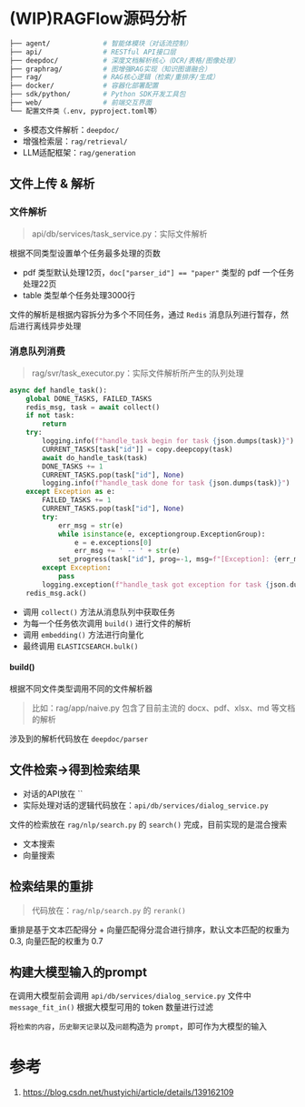 # (WIP)RAGFlow源码分析

```bash
├── agent/             # 智能体模块（对话流控制）
├── api/               # RESTful API接口层
├── deepdoc/           # 深度文档解析核心（OCR/表格/图像处理）
├── graphrag/          # 图增强RAG实现（知识图谱融合）
├── rag/               # RAG核心逻辑（检索/重排序/生成）
├── docker/            # 容器化部署配置
├── sdk/python/        # Python SDK开发工具包
├── web/               # 前端交互界面
└── 配置文件类（.env, pyproject.toml等）
```

- 多模态文件解析：`deepdoc/`
- 增强检索层：`rag/retrieval/`
- LLM适配框架：`rag/generation`


## 文件上传 & 解析

### 文件解析
> api/db/services/task_service.py：实际文件解析

根据不同类型设置单个任务最多处理的页数
- pdf 类型默认处理12页，`doc["parser_id"] == "paper"` 类型的 pdf 一个任务处理22页
- table 类型单个任务处理3000行

文件的解析是根据内容拆分为多个不同任务，通过 `Redis` 消息队列进行暂存，然后进行离线异步处理

### 消息队列消费
> rag/svr/task_executor.py：实际文件解析所产生的队列处理

```python
async def handle_task():
    global DONE_TASKS, FAILED_TASKS
    redis_msg, task = await collect()
    if not task:
        return
    try:
        logging.info(f"handle_task begin for task {json.dumps(task)}")
        CURRENT_TASKS[task["id"]] = copy.deepcopy(task)
        await do_handle_task(task)
        DONE_TASKS += 1
        CURRENT_TASKS.pop(task["id"], None)
        logging.info(f"handle_task done for task {json.dumps(task)}")
    except Exception as e:
        FAILED_TASKS += 1
        CURRENT_TASKS.pop(task["id"], None)
        try:
            err_msg = str(e)
            while isinstance(e, exceptiongroup.ExceptionGroup):
                e = e.exceptions[0]
                err_msg += ' -- ' + str(e)
            set_progress(task["id"], prog=-1, msg=f"[Exception]: {err_msg}")
        except Exception:
            pass
        logging.exception(f"handle_task got exception for task {json.dumps(task)}")
    redis_msg.ack()
```

- 调用 `collect()` 方法从消息队列中获取任务
- 为每一个任务依次调用 `build()` 进行文件的解析
- 调用 `embedding()` 方法进行向量化
- 最终调用 `ELASTICSEARCH.bulk()`


#### build()

根据不同文件类型调用不同的文件解析器

> 比如：rag/app/naive.py 包含了目前主流的 docx、pdf、xlsx、md 等文档的解析

涉及到的解析代码放在 `deepdoc/parser`


## 文件检索->得到检索结果

- 对话的API放在 ``
- 实际处理对话的逻辑代码放在：`api/db/services/dialog_service.py`

文件的检索放在 `rag/nlp/search.py` 的 `search()` 完成，目前实现的是混合搜索
- 文本搜索
- 向量搜索

## 检索结果的重排
> 代码放在：`rag/nlp/search.py` 的 `rerank()`

重排是基于文本匹配得分 + 向量匹配得分混合进行排序，默认文本匹配的权重为 0.3, 向量匹配的权重为 0.7


## 构建大模型输入的prompt

在调用大模型前会调用 `api/db/services/dialog_service.py` 文件中 `message_fit_in()` 根据大模型可用的 token 数量进行过滤

将`检索的内容`，`历史聊天记录`以及`问题`构造为 `prompt`，即可作为大模型的输入


# 参考
1. https://blog.csdn.net/hustyichi/article/details/139162109